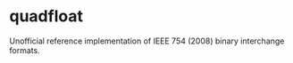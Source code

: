 quadfloat
=========

Unofficial reference implementation of IEEE 754 (2008) binary interchange formats.
